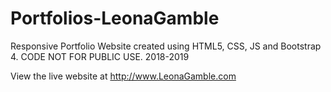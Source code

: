 # Portfolios-LeonaGamble
Responsive Portfolio Website created using HTML5, CSS, JS and Bootstrap 4. 
CODE NOT FOR PUBLIC USE. 
2018-2019

View the live website at http://www.LeonaGamble.com


